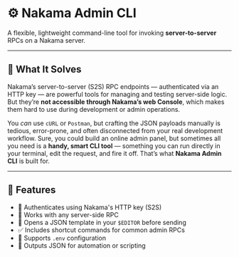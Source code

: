 # ⚙️ Nakama Admin CLI

A flexible, lightweight command-line tool for invoking **server-to-server** RPCs on a Nakama server.

---

## 🚀 What It Solves

Nakama’s server-to-server (S2S) RPC endpoints — authenticated via an HTTP key — are powerful tools for managing and testing server-side logic. But they’re **not accessible through Nakama’s web Console**, which makes them hard to use during development or admin operations.

You *can* use `cURL` or `Postman`, but crafting the JSON payloads manually is tedious, error-prone, and often disconnected from your real development workflow. Sure, you could build an online admin panel, but sometimes all you need is a **handy, smart CLI tool** — something you can run directly in your terminal, edit the request, and fire it off. That’s what **Nakama Admin CLI** is built for.

---

## 🌟 Features

- 🔑 Authenticates using Nakama's HTTP key (S2S)
- 🧩 Works with any server-side RPC
- 📝 Opens a JSON template in your `$EDITOR` before sending
- ✅ Includes shortcut commands for common admin RPCs
- 📁 Supports `.env` configuration
- 🧼 Outputs JSON for automation or scripting

